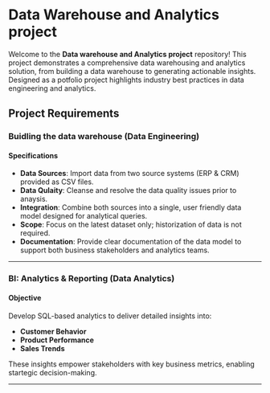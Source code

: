 # Data Warehouse and Analytics project

Welcome to the **Data warehouse and Analytics project** repository!
This project demonstrates a comprehensive data warehousing and analytics solution, from building a data warehouse to generating actionable insights. Designed as a potfolio project highlights industry best practices in data engineering and analytics.

## Project Requirements

### Buidling the data warehouse (Data Engineering)

#### Specifications
  - **Data Sources**: Import data from two source systems (ERP & CRM) provided as CSV files.
  - **Data Qulaity**: Cleanse and resolve the data quality issues prior to anaysis.
  - **Integration**: Combine both sources into a single, user friendly data model designed for analytical queries.
  - **Scope**: Focus on the latest dataset only; historization of data is not required.
  - **Documentation**: Provide clear documentation of the data model to support both business stakeholders and analytics teams.

----

### BI: Analytics & Reporting (Data Analytics)

#### Objective
Develop SQL-based analytics to deliver detailed insights into:
  - **Customer Behavior**
  - **Product Performance**
  - **Sales Trends**

These insights empower stakeholders with key business metrics, enabling startegic decision-making.

---


